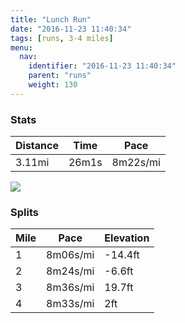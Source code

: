 ```yaml
---
title: "Lunch Run"
date: "2016-11-23 11:40:34"
tags: [runs, 3-4 miles]
menu:
  nav:
    identifier: "2016-11-23 11:40:34"
    parent: "runs"
    weight: 130
---
```


### Stats

| Distance | Time | Pace |
|----------|------|------|
|3.11mi|26m1s|8m22s/mi|

<img src='https://maps.googleapis.com/maps/api/staticmap?maptype=roadmap&path=enc:yujeIthvLoCoCwIO{Bpp@zB|AoA|CtEjUlBzBz@tFbFpGzBbQ|FdJxDf@lLxU}@eEyJ_OiKgG}FoZeI}J_E_Ta@qG|EyCTmDwA_LrAsEBiShCkB|CbBlCzF}@mB&key=AIzaSyC1MId7bFpkLXNAaYhBSTb8jLyiSqzbDtM&size=800x800&markers=color:yellow|label:S|53.47181,-2.24923&markers=color:green|label:F|53.471720000000005,-2.24969'>

### Splits

| Mile | Pace | Elevation |
|------|------|-----------|
|1|8m06s/mi|-14.4ft|
|2|8m24s/mi|-6.6ft|
|3|8m36s/mi|19.7ft|
|4|8m33s/mi|2ft|
